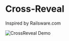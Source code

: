 # Cross-Reveal

Inspired by Railsware.com

![CrossReveal Demo](https://monosnap.com/image/Q5hMUVU85OW0UxoAPO6KgUtPHlBHKM)

